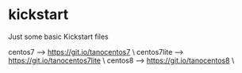 # kickstart
Just some basic Kickstart files

centos7     --> https://git.io/tanocentos7 \\
centos7lite --> https://git.io/tanocentos7lite \\
centos8     --> https://git.io/tanocentos8 \\
